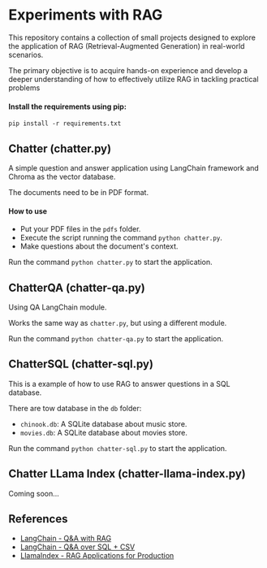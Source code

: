# Experiments with RAG

This repository contains a collection of small projects designed to explore the application of RAG (Retrieval-Augmented Generation) in real-world scenarios. 

The primary objective is to acquire hands-on experience and develop a deeper understanding of how to effectively utilize RAG in tackling practical problems

#### Install the requirements using pip:

```
pip install -r requirements.txt
```

## Chatter (chatter.py)

A simple question and answer application using LangChain framework and Chroma as the vector database.

The documents need to be in PDF format.

#### How to use

- Put your PDF files in the `pdfs` folder.
- Execute the script running the command `python chatter.py`.
- Make questions about the document's context.

Run the command `python chatter.py` to start the application.

## ChatterQA (chatter-qa.py)

Using QA LangChain module. 

Works the same way as `chatter.py`, but using a different module.

Run the command `python chatter-qa.py` to start the application.

## ChatterSQL (chatter-sql.py)

This is a example of how to use RAG to answer questions in a SQL database.

There are tow database in the `db` folder:
- `chinook.db`: A SQLite database about music store.
- `movies.db`: A SQLite database about movies store.

Run the command `python chatter-sql.py` to start the application.

## Chatter LLama Index (chatter-llama-index.py)

Coming soon...

## References

- [LangChain - Q&A with RAG](https://python.langchain.com/v0.1/docs/use_cases/question_answering/)
- [LangChain - Q&A over SQL + CSV](https://python.langchain.com/v0.1/docs/use_cases/sql/)
- [LlamaIndex - RAG Applications for Production](https://docs.llamaindex.ai/en/stable/optimizing/production_rag/)
